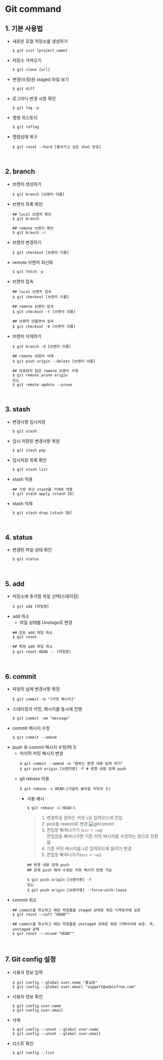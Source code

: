 # Git command

## 1. 기본 사용법

- 새로운 로컬 저장소를 생성하기
  ```shell
  $ git init [project_name]
  ```
- 저장소 가져오기
  ```shell
  $ git clone [url]
  ```
- 변경(수정)된 staged 파일 보기
  ```shell
  $ git diff
  ```
- 로그마다 변경 사항 확인
  ```shell
  $ git log -p
  ```
- 명령 히스토리
  ```shell
  $ git reflog
  ```
- 명령상태 복구
  ```shell
  $ git reset --hard [돌아가고 싶은 sha1 번호]
  ```

<br />

## 2. branch
- 브랜치 생성하기
  ```shell
  $ git branch [브랜치 이름]
  ```
- 브랜치 목록 확인
  ```shell
  ## local 브랜치 확인
  $ git branch
  
  ## remote 브랜치 확인
  $ git branch -r
  ```
- 브랜치 변경하기
  ```shell
  $ git checkout [브랜치 이름]
  ```
- remote 브랜치 최신화
  ```shell
  $ git fetch -p
  ```
- 브랜치 접속
  ```shell
  ## local 브랜치 접속
  $ git checkout [브랜치 이름]
  
  ## remote 브랜치 접속
  $ git checkout -t [브랜치 이름]
  
  ## 브랜치 만들면서 접속
  $ git checkout -b [브랜치 이름]
  ```
- 브랜치 삭제하기
  ```shell
  $ git branch -d [브랜치 이름]
  
  ## remote 브랜치 삭제
  $ git push origin --delete [브랜치 이름]
  
  ## 유효하지 않은 remote 브랜치 삭제
  $ git remote prune origin
  또는
  $ git remote update --prune
  ```

<br />

## 3. stash
- 변경사항 임시저장
  ```shell
  $ git stash
  ```
- 임시 저장된 변경사항 복원
  ```shell
  $ git stash pop
  ```
- 임시저장 목록 확인
  ```shell
  $ git stash list
  ```
- stash 적용
  ```shell
  ## 가장 최근 stash를 가져와 적용
  $ git stash apply [stash ID]
  ```
- stash 삭제
  ```shell
  $ git stash drop [stash ID]
  ```

<br />

## 4. status
- 변경된 파일 상태 확인
  ```shell
  $ git status
  ```
  
<br />

## 5. add
- 저장소에 추가할 파일 선택(스테이징)
  ```shell
  $ git add [파일명]
  ```
- add 취소
  + 파일 상태를 Unstage로 변경
  ```shell
  ## 모든 add 파일 취소
  $ git reset
  
  ## 특정 add 파일 취소
  $ git reset HEAD -- [파일명]
  ```
  
<br />

## 6. commit
- 파일의 실제 변경사항 확정
  ```shell
  $ git commit -m "[커밋 메시지]"
  ```
- 스테이징과 커밋, 메시지를 동시에 진행
  ```shell
  $ git commit -am "message"
  ```
- commit 메시지 수정
  ```shell
  $ git commit --amend
  ```
- push 후 commit 메시지 수정(택 1)
  + 마지막 커밋 메시지 변경
    ```shell
    $ git commit --amend -m "원하는 변경 내용 입력 하기"
    $ git push origin [브랜치명] -f # 변경 내용 강제 push
    ```
  + git rebase 이용
    ```shell
    $ git rebase -i HEAD~[거슬러 올라갈 커밋의 수]
    ```
      - 사용 예시
        ```shell
        $ git rebase -i HEAD~1
        ```
        > 1. 변경하길 원하는 커밋 `i`로 입력모드에 진입
        > 2. pick을 reword로 변경
             ![gitcommit](https://user-images.githubusercontent.com/86212069/136512490-701ae84d-8402-4fc4-b711-64f3ffa253e1.png)
        > 3. 편집창 빠져나가기 (`esc` > `:wq`) </br>
             편집창을 빠져나가면 기존 커밋 메시지를 수정하는 창으로 전환됨
        > 4. 기존 커밋 메시지를 `i`로 입력모드에 들어가 변경
        > 5. 편집창 빠져나가기(`esc` > `:wq`)
        ```shell
        ## 변경 내용 강제 push
        ## 강제 push 해야 수정된 커밋 메시지 반영 가능
      
        $ git push origin [브랜치명] -f
        또는
        $ git push origin [브랜치명] --force-with-lease
        ```
- commit 취소
  ```shell
  ## commit을 취소하고 해당 파일들을 staged 상태로 워킹 디렉토리에 보존
  $ git reset --soft "HEAD^"
  
  ## commit을 취소하고 해당 파일들을 unstaged 상태로 워킹 디렉터리에 보존. 즉, unstaged 상태
  $ git reset ---mixed "HEAD^"
  ```

<br />

## 7. Git config 설정
- 사용자 정보 입력
  ```shell
  $ git config --global user.name "홍길동"
  $ git config --global user.email "support@webisfree.com"
  ```
- 사용자 정보 확인
  ```shell
  $ git config user.name
  $ git config user.email
  ```
- 삭제
  ```shell
  $ git config --unset --global user.name
  $ git config --unset --global user.email
  ```
- 리스트 확인
  ```shell
  $ git config --list
  ```
